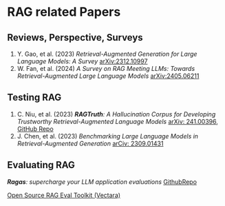 # RAG related Papers

## Reviews, Perspective, Surveys
1. Y. Gao, et al. (2023) _Retrieval-Augmented Generation for Large Language Models: A Survey_ [arXiv:2312.10997](https://arxiv.org/pdf/2312.10997)
2. W. Fan, et al. (2024) _A Survey on RAG Meeting LLMs: Towards Retrieval-Augmented Large Language Models_ [arXiv:2405.06211](https://arxiv.org/pdf/2405.06211)

## Testing RAG
1. C. Niu, et al. (2023) _**RAGTruth**: A Hallucination Corpus for Developing Trustworthy Retrieval-Augmented Language Models_ [arXiv: 241.00396](https://arxiv.org/abs/2401.00396/), [GitHub Repo](https://github.com/ParticleMedia/RAGTruth)
2. J. Chen, et al. (2023) _Benchmarking Large Language Models in Retrieval-Augmented Generation_ [arCiv: 2309.01431](https://arxiv.org/abs/2309.01431)

## Evaluating RAG
_**Ragas**: supercharge your LLM application evaluations_ [GithubRepo](https://github.com/explodinggradients/ragas)

[Open Source RAG Eval Toolkit (Vectara)](https://github.com/vectara/open-rag-eval)
